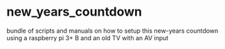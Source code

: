 # new_years_countdown
bundle of scripts and manuals on how to setup this new-years countdown using a raspberry pi 3+ B and an old TV with an AV input
